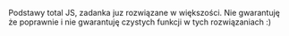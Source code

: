 Podstawy total JS, zadanka juz rozwiązane w większości. Nie gwarantuję że poprawnie i nie gwarantuję czystych funkcji w tych rozwiązaniach :)
